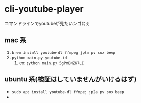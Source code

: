 # cli-youtube-player
コマンドラインでyoutubeが見たいンゴねぇ

## mac 系
1. `brew install youtube-dl ffmpeg jp2a pv sox beep`
1. `python main.py youtube-id`
    1. ex: `python main.py 5gPmBNZK7LI`

## ubuntu 系(検証はしていませんがいけるはず)
- `sudo apt install youtube-dl ffmpeg jp2a pv sox beep`
- 